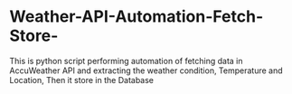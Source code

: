 # Weather-API-Automation-Fetch-Store-
This is python script performing automation of fetching data in AccuWeather API and extracting the weather condition, Temperature and Location, Then it store in the Database 
